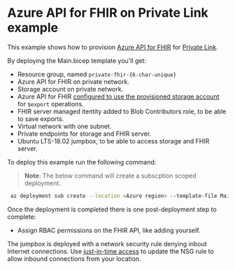 # Azure API for FHIR on Private Link example

This example shows how to provision [Azure API for FHIR](https://docs.microsoft.com/en-us/azure/healthcare-apis/azure-api-for-fhir/) for [Private Link](https://docs.microsoft.com/en-us/azure/healthcare-apis/azure-api-for-fhir/configure-private-link).

By deploying the Main.bicep template you'll get:

* Resource group, named `private-fhir-{6-char-unique}`
* Azure API for FHIR on private network.
* Storage account on private network.
* Azure API for FHIR [configured to use the provisioned storage account](https://docs.microsoft.com/en-us/azure/healthcare-apis/data-transformation/configure-export-data) for `$export` operations.
* FHIR server managed itentity added to Blob Contributors role, to be able to save exports.
* Virtual network with one subnet.
* Private endpoints for storage and FHIR server.
* Ubuntu LTS-18.02 jumpbox, to be able to access storage and FHIR server.

To deploy this example run the following command:

> **Note**: The below command will create a subscption scoped deployment.

```bash
 az deployment sub create --location <Azure region> --template-file Main.bicep --subscription <subscriptionId to deploy to> --parameters adminUsername=<jumpbox username> adminPassword=<jumpbox password>
```

Once the deployment is completed there is one post-deployment step to complete:

* Assign RBAC permissions on the FHIR API, like adding yourself.

The jumpbox is deployed with a network security rule denying inbout Internet connections. Use [just-in-time access](https://docs.microsoft.com/en-us/azure/defender-for-cloud/just-in-time-access-usage?tabs=jit-config-asc%2Cjit-request-asc) to update the NSG rule to allow inbound connections from your location.
